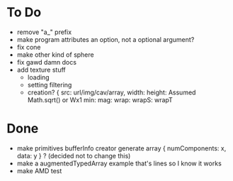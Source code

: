 To Do
=====

*   remove "a_" prefix
*   make program attributes an option, not a optional argument?
*   fix cone
*   make other kind of sphere
*   fix gawd damn docs
*   add texture stuff
    *   loading
    *   setting filtering
    *   creation?  {
        src: url/img/cav/array,
        width: height: Assumed Math.sqrt() or Wx1
        min: mag: wrap: wrapS: wrapT

Done
====

*   make primitives bufferInfo creator generate array { numComponents: x, data: y } ? (decided not to change this)
*   make a augmentedTypedArray example that's lines so I know it works
*   make AMD test



